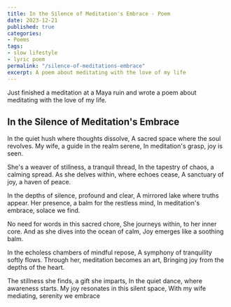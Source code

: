 ```yaml
---
title: In the Silence of Meditation's Embrace - Poem
date: 2023-12-21
published: true
categories:
- Poems
tags:
- slow lifestyle
- lyric poem
permalink: "/silence-of-meditations-embrace"
excerpt: A poem about meditating with the love of my life
---
```

Just finished a meditation at a Maya ruin and wrote a poem about meditating with the love of my life.

## In the Silence of Meditation's Embrace

In the quiet hush where thoughts dissolve,
A sacred space where the soul revolves.
My wife, a guide in the realm serene,
In meditation's grasp, joy is seen.

She's a weaver of stillness, a tranquil thread,
In the tapestry of chaos, a calming spread.
As she delves within, where echoes cease,
A sanctuary of joy, a haven of peace.

In the depths of silence, profound and clear,
A mirrored lake where truths appear.
Her presence, a balm for the restless mind,
In meditation's embrace, solace we find.

No need for words in this sacred chore,
She journeys within, to her inner core.
And as she dives into the ocean of calm,
Joy emerges like a soothing balm.

In the echoless chambers of mindful repose,
A symphony of tranquility softly flows.
Through her, meditation becomes an art,
Bringing joy from the depths of the heart.

The stillness she finds, a gift she imparts,
In the quiet dance, where awareness starts.
My joy resonates in this silent space,
With my wife mediating, serenity we embrace